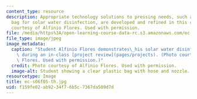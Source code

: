 ```yaml
---
content_type: resource
description: Appropriate technology solutions to pressing needs, such as this plastic
  bag for solar water disinfection, are developed and refined in this course. Photo
  courtesy of Alfinio Flores. Used with permission.
file: /media/https%3A/open-learning-course-data-rc.s3.amazonaws.com/ec-s06-prototypes-to-products-fall-2005/f159fe02ab9234f76b5c7367da509d7d_ec-s06f05-th.jpg
file_type: image/jpeg
image_metadata:
  caption: "Student Alfinio Flores demonstrates\_his solar water disinfection product\
    \ during an in-class [project review](pages/projects). (Photo courtesy of Alfinio\
    \ Flores. Used with permission.)"
  credit: Photo courtesy of Alfinio Flores. Used with permission.
  image-alt: Student showing a clear plastic bag with hose and nozzle.
resourcetype: Image
title: ec-s06f05-th.jpg
uid: f159fe02-ab92-34f7-6b5c-7367da509d7d
---
```

